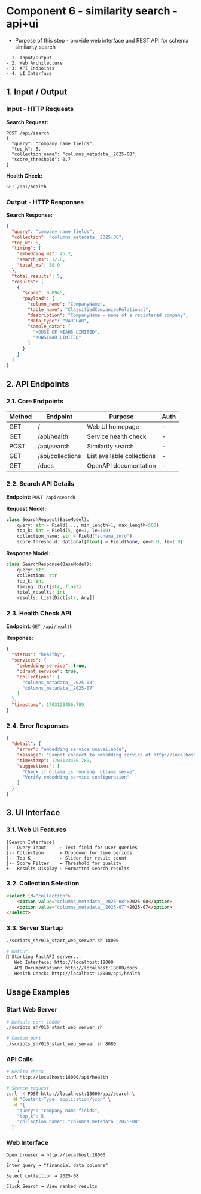 # Component 6 - similarity search - api+ui

- Purpose of this step - provide web interface and REST API for schema similarity search

```text
- 1. Input/Output  
- 2. Web Architecture
- 3. API Endpoints
- 4. UI Interface
```

## 1. Input / Output

### Input - HTTP Requests

**Search Request:**

```
POST /api/search
{
  "query": "company name fields",
  "top_k": 5,
  "collection_name": "columns_metadata__2025-08",
  "score_threshold": 0.7
}
```

**Health Check:**

```http
GET /api/health
```

### Output - HTTP Responses

**Search Response:**

```json
{
  "query": "company name fields",
  "collection": "columns_metadata__2025-08",
  "top_k": 5,
  "timing": {
    "embedding_ms": 45.2,
    "search_ms": 12.8,
    "total_ms": 58.0
  },
  "total_results": 5,
  "results": [
    {
      "score": 0.8945,
      "payload": {
        "column_name": "CompanyName",
        "table_name": "ClassifiedCompaniesRelational",
        "description": "CompanyName - name of a registered company",
        "data_type": "VARCHAR",
        "sample_data": [
          "HOUSE OF MIAHS LIMITED",
          "KONSTNAR LIMITED"
        ]
      }
    }
  ]
}
```

## 2. API Endpoints

### 2.1. Core Endpoints

| Method | Endpoint         | Purpose                    | Auth |
|--------|------------------|----------------------------|------|
| GET    | /                | Web UI homepage            | -    |
| GET    | /api/health      | Service health check       | -    |
| POST   | /api/search      | Similarity search          | -    |
| GET    | /api/collections | List available collections | -    |
| GET    | /docs            | OpenAPI documentation      | -    |

### 2.2. Search API Details

**Endpoint:** `POST /api/search`

**Request Model:**

```python
class SearchRequest(BaseModel):
    query: str = Field(..., min_length=1, max_length=500)
    top_k: int = Field(5, ge=1, le=100)
    collection_name: str = Field("schema_info")
    score_threshold: Optional[float] = Field(None, ge=0.0, le=1.0)
```

**Response Model:**

```python
class SearchResponse(BaseModel):
    query: str
    collection: str
    top_k: int
    timing: Dict[str, float]
    total_results: int
    results: List[Dict[str, Any]]
```

### 2.3. Health Check API

**Endpoint:** `GET /api/health`

**Response:**

```json
{
  "status": "healthy",
  "services": {
    "embedding_service": true,
    "qdrant_service": true,
    "collections": [
      "columns_metadata__2025-08",
      "columns_metadata__2025-07"
    ]
  },
  "timestamp": 1703123456.789
}
```

### 2.4. Error Responses

```json
{
  "detail": {
    "error": "embedding_service_unavailable",
    "message": "Cannot connect to embedding service at http://localhost:11435",
    "timestamp": 1703123456.789,
    "suggestions": [
      "Check if Ollama is running: ollama serve",
      "Verify embedding service configuration"
    ]
  }
}
```

## 3. UI Interface

### 3.1. Web UI Features

```text
[Search Interface]
|-- Query Input     ← Text field for user queries
|-- Collection      ← Dropdown for time periods  
|-- Top K           ← Slider for result count
|-- Score Filter    ← Threshold for quality
+-- Results Display ← Formatted search results
```

### 3.2. Collection Selection

```html
<select id="collection">
    <option value="columns_metadata__2025-08">2025-08</option>
    <option value="columns_metadata__2025-07">2025-07</option>
</select>
```

### 3.3. Server Startup

```bash
./scripts_sh/016_start_web_server.sh 18000

# Output:
🚀 Starting FastAPI server...
   Web Interface: http://localhost:18000  
   API Documentation: http://localhost:18000/docs
   Health Check: http://localhost:18000/api/health
```

## Usage Examples

### Start Web Server

```bash
# Default port 18000
./scripts_sh/016_start_web_server.sh

# Custom port  
./scripts_sh/016_start_web_server.sh 8080
```

### API Calls

```bash
# Health check
curl http://localhost:18000/api/health

# Search request
curl -X POST http://localhost:18000/api/search \
  -H "Content-Type: application/json" \
  -d '{
    "query": "company name fields",
    "top_k": 5,
    "collection_name": "columns_metadata__2025-08"
  }'
```

### Web Interface

```text
Open browser → http://localhost:18000
    ↓
Enter query → "financial data columns"
    ↓
Select collection → 2025-08
    ↓ 
Click Search → View ranked results
```